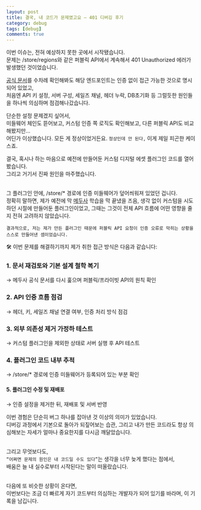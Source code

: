 ```yaml
---
layout: post
title: 결국, 내 코드가 문제였고요 – 401 디버깅 후기
category: debug
tags: [debug]
comments: true
---
```


<!-- @format -->

이번 이슈는, 전혀 예상하지 못한 곳에서 시작됐습니다.<br/>
문제는 /store/regions와 같은 퍼블릭 API에서 계속해서 401 Unauthorized 에러가 발생했던 것이었습니다.<br/>

[공식 문서](https://medusajs.com)를 수차례 확인해봐도 해당 엔드포인트는 인증 없이 접근 가능한 것으로 명시되어 있었고,<br/>
처음엔 API 키 설정, 서버 구성, 세일즈 채널, 헤더 누락, DB초기화 등 그럴듯한 원인들을 하나씩 의심하며 점검해나갔습니다.<br/>

단순한 설정 문제겠지 싶어서,<br/>
미들웨어 체인도 뜯어보고, 커스텀 인증 쪽 로직도 확인해보고, 다른 퍼블릭 API도 비교해봤지만…<br/>
어딘가 이상했습니다. 모든 게 정상이었거든요. `정상인데 안 된다,` 이게 제일 피곤한 케이스죠.<br/>

결국, 혹시나 하는 마음으로 예전에 만들어둔 커스텀 디지털 에셋 플러그인 코드를 열어봤습니다.<br/>
그리고 거기서 진짜 원인을 마주했습니다.<br/><br/>

그 플러그인 안에, /store/\* 경로에 인증 미들웨어가 덮어씌워져 있었던 겁니다.<br/>
정확히 말하면, 제가 예전에 막 [메두사](https://medusajs.com/) 학습을 막 끝냈을 즈음, 생각 없이 커스텀을 시도하던 시절에 만들어둔 플러그인이었고, 그때는 그것이 전체 API 흐름에 어떤 영향을 줄지 전혀 고려하지 않았습니다.<br/>

`결과적으로, 저는 제가 만든 플러그인 때문에 퍼블릭 API 요청이 인증 오류로 막히는 상황을 스스로 만들어낸 셈이었습니다.` <br/>

🛠 이번 문제를 해결하기까지 제가 취한 접근 방식은 다음과 같습니다:<br/>

### 1. 문서 재검토와 기본 설계 철학 복기

→ 메두사 공식 문서를 다시 훑으며 퍼블릭/프라이빗 API의 원칙 확인

### 2. API 인증 흐름 점검

→ 헤더, 키, 세일즈 채널 연결 여부, 인증 처리 방식 점검

### 3. 외부 의존성 제거 가정하 테스트

→ 커스텀 플러그인을 제외한 상태로 서버 실행 후 API 테스트

### 4. 플러그인 코드 내부 추적

→ /store/\* 경로에 인증 미들웨어가 등록되어 있는 부분 확인

#### 5. 플러그인 수정 및 재배포

→ 인증 설정을 제거한 뒤, 재배포 및 서버 반영 <br/>

이번 경험은 단순히 버그 하나를 잡아낸 것 이상의 의미가 있었습니다.<br/>
디버깅 과정에서 기본으로 돌아가 되짚어보는 습관, 그리고 내가 만든 코드라도 항상 의심해보는 자세가 얼마나 중요한지를 다시금 깨달았습니다.<br/><br/>

그리고 무엇보다도,<br/>
`“어쩌면 문제의 원인은 내 코드일 수도 있다”`는 생각을 너무 늦게 했다는 점에서,<br/>
배움은 늘 내 실수로부터 시작된다는 말이 떠올랐습니다.<br/><br/>

다음에 또 비슷한 상황이 온다면,<br/>
이번보다는 조금 더 빠르게 자기 코드부터 의심하는 개발자가 되어 있기를 바라며, 이 기록을 남깁니다.
